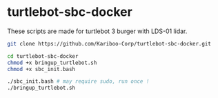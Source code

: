 # turtlebot-sbc-docker

These scripts are made for turtlebot 3 burger with LDS-01 lidar.

```bash
git clone https://github.com/Kariboo-Corp/turtlebot-sbc-docker.git

cd turtlebot-sbc-docker
chmod +x bringup_turtlebot.sh
chmod +x sbc_init.bash

./sbc_init.bash # may require sudo, run once !
./bringup_turtlebot.sh
```